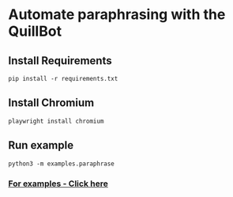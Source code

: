 # Automate paraphrasing with the QuillBot


## Install Requirements
`pip install -r requirements.txt`

## Install Chromium
`playwright install chromium`
## Run example
`python3 -m examples.paraphrase`

### [For examples - Click here](https://github.com/aimuhire/pyQuillbot/tree/main/examples)
